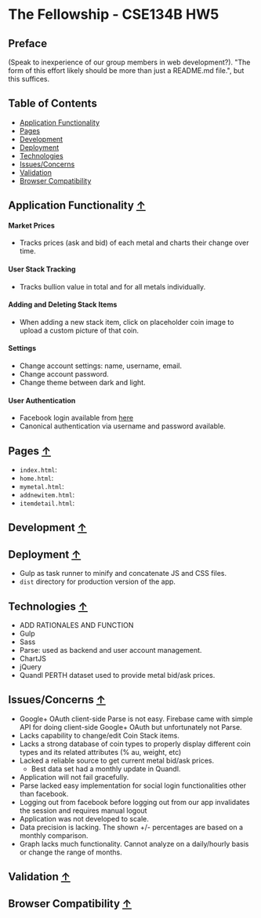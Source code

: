 # The Fellowship - CSE134B HW5

## Preface
(Speak to inexperience of our group members in web development?). "The form of this effort likely should be more than just a README.md file.", but this suffices.

## <a name="toc">Table of Contents</a>
* [Application Functionality](#app-func)
* [Pages](#pages)
* [Development](#development)
* [Deployment](#deployment)
* [Technologies](#technologies)
* [Issues/Concerns](#issues)
* [Validation](#validation)
* [Browser Compatibility](#compatibility)

## <a name="app-func">Application Functionality</a> [&#8593;](#toc)
#### Market Prices
- Tracks prices (ask and bid) of each metal and charts their change over time.

#### User Stack Tracking
- Tracks bullion value in total and for all metals individually.

#### Adding and Deleting Stack Items
- When adding a new stack item, click on placeholder coin image to upload a custom picture of that coin.

#### Settings
- Change account settings: name, username, email.
- Change account password.
- Change theme between dark and light.

#### User Authentication
- Facebook login available from [here](http://thefellowship.parseapp.com)
- Canonical authentication via username and password available.

## <a name="pages">Pages</a> [&#8593;](#toc)
- ``index.html``: 
- ``home.html``:
- ``mymetal.html``:
- ``addnewitem.html``:
- ``itemdetail.html``:

## <a name="development">Development</a> [&#8593;](#toc)

## <a name="deployment">Deployment</a> [&#8593;](#toc)
- Gulp as task runner to minify and concatenate JS and CSS files.
- ``dist`` directory for production version of the app.

## <a name="technologies">Technologies</a> [&#8593;](#toc)
- ADD RATIONALES AND FUNCTION
- Gulp
- Sass
- Parse: used as backend and user account management.
- ChartJS
- jQuery
- Quandl PERTH dataset used to provide metal bid/ask prices.

## <a name="issues">Issues/Concerns</a> [&#8593;](#toc)
- Google+ OAuth client-side Parse is not easy. Firebase came with simple API for doing client-side Google+ OAuth but unfortunately not Parse.
- Lacks capability to change/edit Coin Stack items.
- Lacks a strong database of coin types to properly display different coin types and its related attributes (% au, weight, etc)
- Lacked a reliable source to get current metal bid/ask prices.
  - Best data set had a monthly update in Quandl.
- Application will not fail gracefully.
- Parse lacked easy implementation for social login functionalities other than facebook.
- Logging out from facebook before logging out from our app invalidates the session and requires manual logout
- Application was not developed to scale.
- Data precision is lacking. The shown +/- percentages are based on a monthly comparison.
- Graph lacks much functionality. Cannot analyze on a daily/hourly basis or change the range of months.

## <a name="validation">Validation</a> [&#8593;](#toc)

## <a name="compatibility">Browser Compatibility</a> [&#8593;](#toc)
